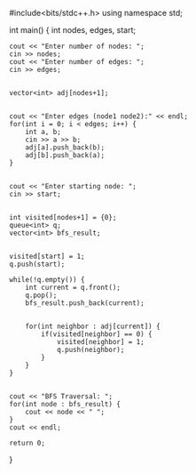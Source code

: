 #include<bits/stdc++.h>
using namespace std;

int main() {
    int nodes, edges, start;


    cout << "Enter number of nodes: ";
    cin >> nodes;
    cout << "Enter number of edges: ";
    cin >> edges;

    
    vector<int> adj[nodes+1];

 
    cout << "Enter edges (node1 node2):" << endl;
    for(int i = 0; i < edges; i++) {
        int a, b;
        cin >> a >> b;
        adj[a].push_back(b);
        adj[b].push_back(a);  
    }

  
    cout << "Enter starting node: ";
    cin >> start;


    int visited[nodes+1] = {0};  
    queue<int> q;
    vector<int> bfs_result;


    visited[start] = 1;
    q.push(start);

    while(!q.empty()) {
        int current = q.front();
        q.pop();
        bfs_result.push_back(current);


        for(int neighbor : adj[current]) {
            if(visited[neighbor] == 0) {  
                visited[neighbor] = 1;   
                q.push(neighbor);         
            }
        }
    }

   
    cout << "BFS Traversal: ";
    for(int node : bfs_result) {
        cout << node << " ";
    }
    cout << endl;

    return 0;
}

